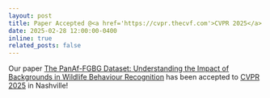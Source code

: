 ```yaml
---
layout: post
title: Paper Accepted @<a href='https://cvpr.thecvf.com'>CVPR 2025</a>
date: 2025-02-28 12:00:00-0400
inline: true
related_posts: false
---
```


Our paper <a href='https://arxiv.org/abs/2502.21201'>The PanAf-FGBG Dataset: Understanding the Impact of Backgrounds in Wildlife Behaviour Recognition</a> has been accepted to <a href='https://cvpr.thecvf.com'>CVPR 2025</a> in Nashville!